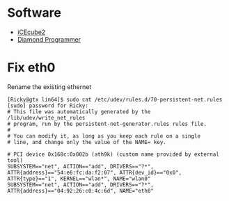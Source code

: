 Software
========

- [iCEcube2](http://latticesemi.com/Products/DesignSoftwareAndIP/FPGAandLDS/iCEcube2.aspx)
- [Diamond Programmer](http://latticesemi.com/Products/DesignSoftwareAndIP/ProgrammingAndConfigurationSw/Programmer.aspx)

Fix eth0
========

Rename the existing ethernet

```
[Ricky@gtx lin64]$ sudo cat /etc/udev/rules.d/70-persistent-net.rules 
[sudo] password for Ricky: 
# This file was automatically generated by the /lib/udev/write_net_rules
# program, run by the persistent-net-generator.rules rules file.
#
# You can modify it, as long as you keep each rule on a single
# line, and change only the value of the NAME= key.

# PCI device 0x168c:0x002b (ath9k) (custom name provided by external tool)
SUBSYSTEM=="net", ACTION=="add", DRIVERS=="?*", ATTR{address}=="54:e6:fc:da:f2:07", ATTR{dev_id}=="0x0", ATTR{type}=="1", KERNEL=="wlan*", NAME="wlan0"
SUBSYSTEM=="net", ACTION=="add", DRIVERS=="?*", ATTR{address}=="04:92:26:c0:4c:6d", NAME="eth0"

```
